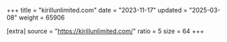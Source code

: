 +++
title = "kirillunlimited.com"
date = "2023-11-17"
updated = "2025-03-08"
weight = 65906

[extra]
source = "https://kirillunlimited.com/"
ratio = 5
size = 64
+++
